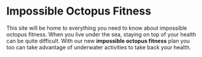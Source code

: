# Impossible Octopus Fitness
This site will be home to everything you need to know about impossible octopus fitness. When you live under the sea, staying on top of your health can be quite difficult. With our new <strong>impossible octopus fitness</strong> plan you too can take advantage of underwater activities to take back your health.
